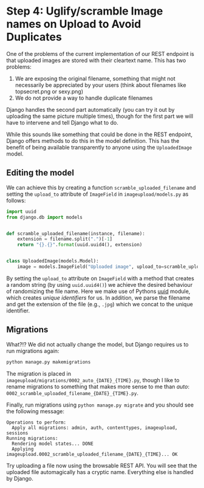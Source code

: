 # Step 4: Uglify/scramble Image names on Upload to Avoid Duplicates

One of the problems of the current implementation of our REST endpoint is that uploaded images are stored
with their cleartext name. This has two problems:
 
 1. We are exposing the original filename, something that might not necessarily be appreciated by your users (think about filenames like topsecret.png or sexy.png)
 1. We do not provide a way to handle duplicate filenames
 
Django handles the second part automatically (you can try it out by uploading the same picture multiple times), 
though for the first part we will have to intervene and tell Django what to do.

While this sounds like something that could be done in the REST endpoint, Django offers methods to 
do this in the model definition. This has the benefit of being available transparently to anyone using the `UploadedImage` model.

## Editing the model
We can achieve this by creating a function `scramble_uploaded_filename` and setting the `upload_to` attribute of `ImageField` in 
`imageupload/models.py` as follows:
```python
import uuid
from django.db import models


def scramble_uploaded_filename(instance, filename):
    extension = filename.split(".")[-1]
    return "{}.{}".format(uuid.uuid4(), extension)


class UploadedImage(models.Model):
    image = models.ImageField("Uploaded image", upload_to=scramble_uploaded_filename)

```

By setting the `upload_to` attribute on `ImageField` with a method that creates a random string (by using `uuid.uuid4()`) we achieve the desired behaviour of randomizing the file name. 
Here we make use of Pythons [uuid](https://docs.python.org/3/library/uuid.html) module, which creates _unique identifiers_ for us.
In addition, we parse the filename and get the extension of the file (e.g., `.jpg`) which we concat to the unique identifier.

## Migrations
What?!? We did not actually change the model, but Django requires us to run migrations again:
```bash
python manage.py makemigrations
```
The migration is placed in `imageupload/migrations/0002_auto_{DATE}_{TIME}.py`, though I like to rename migrations to 
something that makes more sense to me than _auto_: ``0002_scramble_uploaded_filename_{DATE}_{TIME}.py``.

Finally, run migrations using ``python manage.py migrate`` and you should see the following message:
```
Operations to perform:
  Apply all migrations: admin, auth, contenttypes, imageupload, sessions
Running migrations:
  Rendering model states... DONE
  Applying imageupload.0002_scramble_uploaded_filename_{DATE}_{TIME}... OK

```

Try uploading a file now using the browsable REST API. You will see that the uploaded file 
automagically has a cryptic name. Everything else is handled by Django.